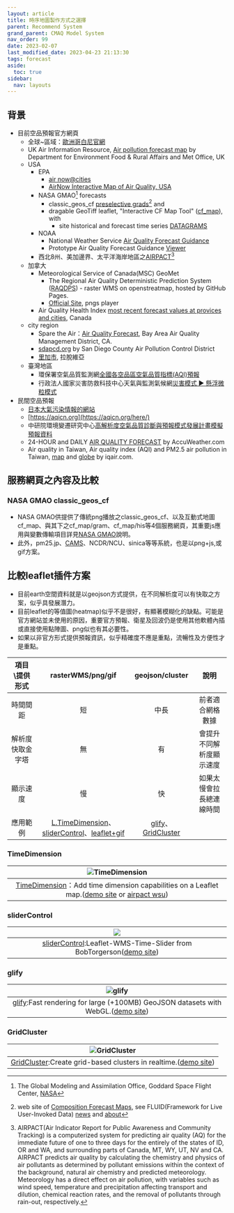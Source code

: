 ```yaml
---
layout: article
title: 時序地圖製作方式之選擇
parent: Recommend System
grand_parent: CMAQ Model System
nav_order: 99
date: 2023-02-07
last_modified_date: 2023-04-23 21:13:30
tags: forecast
aside:
  toc: true
sidebar:
  nav: layouts
---
```


## 背景

- 目前空品預報官方網頁
  - 全球~區域：[歐洲哥白尼官網][CAMS_FCST]
  - UK Air Information Resource, [Air pollution forecast map](https://uk-air.defra.gov.uk/forecasting/) by Department for Environment Food & Rural Affairs and Met Office, UK
  - USA
    - EPA
      - [air now@cities](https://www.airnow.gov/?city=New%20York&state=NY&country=USA)
      - [AirNow Interactive Map of Air Quality, USA](https://gispub.epa.gov/airnow/?showgreencontours=false)
    - NASA GMAO[^2] forecasts
      - classic_geos_cf [preselective grads][cf][^1] and
      - dragable GeoTiff leaflet, "Interactive CF Map Tool" ([cf_map][fluid]), with
        - site historical and forecast time series [DATAGRAMS](https://fluid.nccs.nasa.gov/cf_map/gram/)
    - NOAA
      - National Weather Service [Air Quality Forecast Guidance](https://airquality.weather.gov/)
      - Prototype Air Quality Forecast Guidance [Viewer](https://digital.mdl.nws.noaa.gov/airquality/)
    - 西北8州、美加邊界、太平洋海岸地區之[AIRPACT](https://airpact.wsu.edu/map.html)[^3]
  - 加拿大
    - Meteorological Service of Canada(MSC) GeoMet
      - The Regional Air Quality Deterministic Prediction System ([RAQDPS](https://eccc-msc.github.io/open-data/msc-data/nwp_raqdps/readme_raqdps_en/)) - raster WMS on openstreatmap, hosted by GitHub Pages.
      - [Official Site](https://weather.gc.ca/aqfm/aqfm_anim_e.html?area=ec&type=mo&distance=ns&utc=00), pngs player
    - Air Quality Health Index [most recent forecast values at provices and cities](https://weather.gc.ca/airquality/pages/index_e.html), Canada
  - city region
    - Spare the Air：[Air Quality Forecast](https://www.sparetheair.org/understanding-air-quality/air-quality-forecast), Bay Area Air Quality Management District, CA.
    - [sdapcd.org](https://www.sdapcd.org/content/sdapcd/air-quality/air-quality-forecast.html) by San Diego County Air Pollution Control District
    - [里加市](https://rigaairtext.lv/), 拉脫維亞
  - 臺灣地區
    - 環保署空氣品質監測網[全國各空品區空氣品質指標(AQI)預報](https://airtw.epa.gov.tw/CHT/Forecast/Forecast_3days.aspx)
    - 行政法人國家災害防救科技中心天氣與監測氣候網[災害模式 ► 懸浮微粒模式](https://watch.ncdr.nat.gov.tw/watch_cmaq) 
- 民間空品預報
  - [日本大氣污染情報的網站](https://pm25.jp/)
  - [https://aqicn.org](https://aqicn.org/here/)
  - 中研院環境變遷研究中心[高解析度空氣品質診斷與預報模式發展計畫模擬預報資料](https://ci.taiwan.gov.tw/dsp/Views/dataset/forecast_air.aspx)
  - 24-HOUR  and DAILY [AIR QUALITY FORECAST](https://www.accuweather.com/en/tw/taipei-city/315078/air-quality-index/315078) by AccuWeather.com
  - Air quality in Taiwan, Air quality index (AQI) and PM2.5 air pollution in Taiwan, [map](https://www.iqair.com/taiwan) and [globe](https://www.iqair.com/earth?nav=) by iqair.com.

## 服務網頁之內容及比較

### NASA GMAO classic_geos_cf

- NASA GMAO供提供了傳統png播放之classic_geos_cf、以及互動式地圖cf_map、與其下之cf_map/gram、cf_map/his等4個服務網頁，其重要js應用與變數傳輸項目詳見[NASA GMAO](https://sinotec2.github.io/FAQ/2023/02/08/NASA_GMAO.html)說明。
- 此外，pm25.jp、[CAMS](https://atmosphere.copernicus.eu/charts/packages/cams/products/particulate-matter-forecasts?base_time=202304230000&layer_name=composition_pm2p5&projection=classical_eastern_asia&valid_time=202304280000)、NCDR/NCU、sinica等等系統，也是以png+js,或gif方案。

## 比較leaflet插件方案

- 目前earth空間資料就是以geojson方式提供，在不同解析度可以有快取之方案，似乎具發展潛力。
- 目前leaflet的等值圖(heatmap)似乎不是很好，有顯著模糊化的缺點。可能是官方網站並未使用的原因，重要官方預報、衛星及回波仍是使用其他軟體內插或直接使用點陣圖、png似也有其必要性。
- 如果以非官方形式提供預報資訊，似乎精確度不應是重點，流暢性及方便性才是重點。

項目\提供形式|rasterWMS/png/gif|geojson/cluster|說明
:-:|:-:|:-:|:-:
時間間距|短|中長|前者適合網格數據
解析度快取金字塔|無|有|會提升不同解析度顯示速度
顯示速度|慢|快|如果太慢會拉長總連線時間
應用範例|[L.TimeDimension][3]、[sliderControl][4]、[leaflet+gif][5]|[glify][1]、[GridCluster][2]|

### TimeDimension

|![TimeDimension](https://github.com/sinotec2/FAQ/raw/main/attachments/2023-02-07-09-31-04.png)|
|:-:|
|[TimeDimension][33]：Add time dimension capabilities on a Leaflet map.([demo site][3] or [airpact wsu][5])|

### sliderControl

|![](https://github.com/sinotec2/FAQ/raw/main/attachments/2023-02-07-09-26-01.png)|
|:-:|
|[sliderControl][44]:Leaflet-WMS-Time-Slider from BobTorgerson([demo site][4])|

### glify

|![glify](https://github.com/sinotec2/FAQ/raw/main/attachments/2023-02-07-08-48-36.png)|
|:-:|
|[glify][11]:Fast rendering for large (+100MB) GeoJSON datasets with WebGL.([demo site][1])|

### GridCluster

|![GridCluster](https://github.com/sinotec2/FAQ/raw/main/attachments/2023-02-07-09-12-35.png)|
|:-:|
|[GridCluster][22]:Create grid-based clusters in realtime.([demo site][2])|

[1]: https://onaci.github.io/Leaflet.glify.layer/ "Fast rendering for large (+100MB) GeoJSON datasets with WebGL."
[11]: https://www.npmjs.com/package/leaflet.glify "web gl renderer plugin for leaflet in typescript"
[2]: http://andy-kay.github.io/Leaflet.GridCluster/ "Leaflet.GridCluster with animation"
[22]: https://github.com/andy-kay/Leaflet.GridCluster "This small plug-in allows you to cluster your point-shaped data in Leaflet using a grid-based cell structure. It can be useful for thematic mapping purposes, or to declutter icons."
[3]: https://apps.socib.es/Leaflet.TimeDimension/examples/example2.html "Leaflet TimeDimension example 2, Temperature from IBL Software Engineering"
[33]: https://apps.socib.es/Leaflet.TimeDimension/ "Socib Applications for modern web browsers and mobile platforms.: Add time dimension capabilities on a Leaflet map."
[4]: http://bobtorgerson.github.io/Leaflet-WMS-Time-Slider/ "Leaflet WMS Time Slider Example"
[44]: https://github.com/BobTorgerson/Leaflet-WMS-Time-Slider "The Leaflet WMS Time Slider enables you to dynamically update a WMS layer based on a dimension such as time. This tool uses the JQuery UI slider . For WMS layers where a range of time is more desirable than a single time step, two sliders appear to allow for a tailored time range to be created."
[5]: https://airpact.wsu.edu/map.html "AIRPACT MAP"
[CAMS_FCST]: https://confluence.ecmwf.int/display/CKB/CAMS%3A+Global+atmospheric+composition+forecast+data+documentation "CAMS: Global atmospheric composition forecast data documentation"
[cf]: https://fluid.nccs.nasa.gov/cf/classic_geos_cf/ "Composition Forecast Maps web site by NASA GMAO"
[fluid]: https://gmao.gsfc.nasa.gov/news/geos_system_news/2018/wx_viz_updated.php "GMAO's FLUID:  Visualizations are generated using an interactive Python-based framework named FLUID, developed within the GMAO."
[about]: https://fluid.nccs.nasa.gov/about/ "About GMAO FLUID(Framework for Live User-Invoked Data)"
[^1]: web site of [Composition Forecast Maps][cf], see FLUID(Framework for Live User-Invoked Data) [news][FLUID] and [about][about]
[^2]: The Global Modeling and Assimilation Office, Goddard Space Flight Center, [NASA](https://gmao.gsfc.nasa.gov/)
[^3]: AIRPACT(Air Indicator Report for Public Awareness and Community Tracking) is a computerized system for predicting air quality (AQ) for the immediate future of one to three days for the entirely of the states of ID, OR and WA, and surrounding parts of Canada, MT, WY, UT, NV and CA. AIRPACT predicts air quality by calculating the chemistry and physics of air pollutants as determined by pollutant emissions within the context of the background, natural air chemistry and predicted meteorology. Meteorology has a direct effect on air pollution, with variables such as wind speed, temperature and precipitation affecting transport and dilution, chemical reaction rates, and the removal of pollutants through rain-out, respectively.
